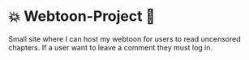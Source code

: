 # 💥 Webtoon-Project 💬
Small site where I can host my webtoon for users to read uncensored chapters.
If a user want to leave a comment they must log in.
